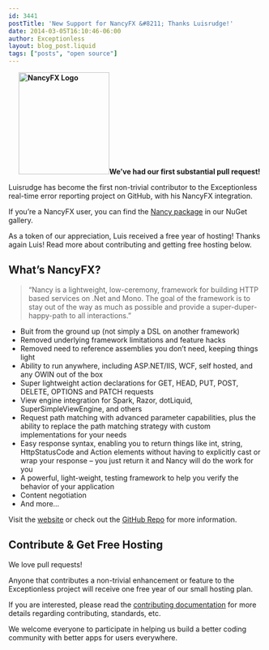 ```yaml
---
id: 3441
postTitle: 'New Support for NancyFX &#8211; Thanks Luisrudge!'
date: 2014-03-05T16:10:46-06:00
author: Exceptionless
layout: blog_post.liquid
tags: ["posts", "open source"]
---
```

**<img loading="lazy" class="alignright  wp-image-3443" style="margin-left:20px;" alt="NancyFX Logo" src="http://exceptionless.com/assets/logo.png" width="179" height="201" data-id="3443" />We&#8217;ve had our first substantial pull request!**

Luisrudge has become the first non-trivial contributor to the Exceptionless real-time error reporting project on GitHub, with his NancyFX integration.

If you&#8217;re a NancyFX user, you can find the <a title="Exceptionless NancyFX package on NuGet" href="http://www.nuget.org/packages/Exceptionless.Nancy/" target="_blank">Nancy package</a> in our NuGet gallery.

As a token of our appreciation, Luis received a free year of hosting! Thanks again Luis! Read more about contributing and getting free hosting below.<!--more-->

## What&#8217;s NancyFX?

> &#8220;Nancy is a lightweight, low-ceremony, framework for building HTTP based services on .Net and Mono. The goal of the framework is to stay out of the way as much as possible and provide a super-duper-happy-path to all interactions.&#8221;

  * Buit from the ground up (not simply a DSL on another framework)
  * Removed underlying framework limitations and feature hacks
  * Removed need to reference assemblies you don&#8217;t need, keeping things light
  * Ability to run anywhere, including ASP.NET/IIS, WCF, self hosted, and any OWIN out of the box
  * Super lightweight action declarations for GET, HEAD, PUT, POST, DELETE, OPTIONS and PATCH requests
  * View engine integration for Spark, Razor, dotLiquid, SuperSimpleViewEngine, and others
  * Request path matching with advanced parameter capabilities, plus the ability to replace the path matching strategy with custom implementations for your needs
  * Easy response syntax, enabling you to return things like int, string, HttpStatusCode and Action elements without having to explicitly cast or wrap your response &#8211; you just return it and Nancy will do the work for you
  * A powerful, light-weight, testing framework to help you verify the behavior of your application
  * Content negotiation
  * And more&#8230;

Visit the <a title="NancyFX Website" href="http://nancyfx.org/" target="_blank">website</a> or check out the <a title="NancyFX on GitHub" href="https://github.com/NancyFx/Nancy" target="_blank">GitHub Repo</a> for more information.

## Contribute & Get Free Hosting

We love pull requests!

Anyone that contributes a non-trivial enhancement or feature to the Exceptionless project will receive one free year of our small hosting plan.

If you are interested, please read the <a title="Contributing to Exceptionless" href="https://github.com/exceptionless/Exceptionless/blob/master/CONTRIBUTING.md" target="_blank">contributing documentation</a> for more details regarding contributing, standards, etc.

We welcome everyone to participate in helping us build a better coding community with better apps for users everywhere.
